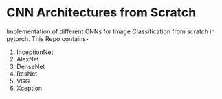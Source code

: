 # CNN Architectures from Scratch

Implementation of different CNNs for Image Classification from scratch in pytorch. 
This Repo contains-
1. InceptionNet
2. AlexNet
3. DenseNet
4. ResNet
5. VGG
6. Xception
